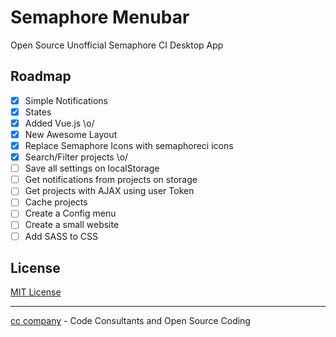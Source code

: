 # Semaphore Menubar

Open Source Unofficial Semaphore CI Desktop App

## Roadmap

- [x] Simple Notifications
- [x] States
- [x] Added Vue.js \o/
- [x] New Awesome Layout
- [x] Replace Semaphore Icons with semaphoreci icons
- [x] Search/Filter projects \o/
- [ ] Save all settings on localStorage
- [ ] Get notifications from projects on storage
- [ ] Get projects with AJAX using user Token
- [ ] Cache projects
- [ ] Create a Config menu
- [ ] Create a small website
- [ ] Add SASS to CSS

## License
[MIT License](http://djalmaaraujo.mit-license.org)

---------------------------
[cc company](http://nossomos.cc) - Code Consultants and Open Source Coding

